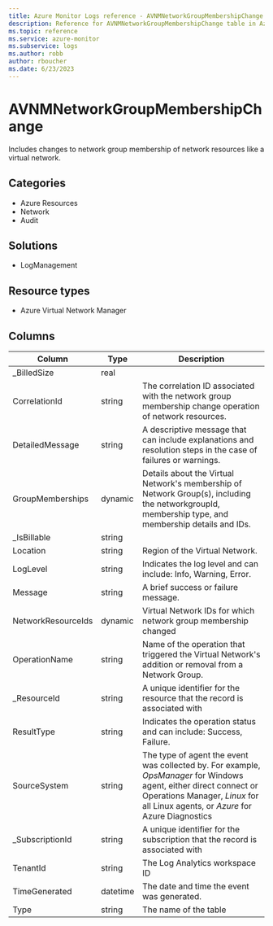 ```yaml
---
title: Azure Monitor Logs reference - AVNMNetworkGroupMembershipChange
description: Reference for AVNMNetworkGroupMembershipChange table in Azure Monitor Logs.
ms.topic: reference
ms.service: azure-monitor
ms.subservice: logs
ms.author: robb
author: rboucher
ms.date: 6/23/2023
---
```


# AVNMNetworkGroupMembershipChange

 Includes changes to network group membership of network resources like a virtual network.

## Categories

- Azure Resources
- Network
- Audit
## Solutions

- LogManagement
## Resource types

- Azure Virtual Network Manager




## Columns

| Column | Type | Description |
| --- | --- | --- |
| _BilledSize | real |  |
| CorrelationId | string | The correlation ID associated with the network group membership change operation of network resources. |
| DetailedMessage | string | A descriptive message that can include explanations and resolution steps in the case of failures or warnings. |
| GroupMemberships | dynamic | Details about the Virtual Network's membership of Network Group(s), including the networkgroupId, membership type, and membership details and IDs. |
| _IsBillable | string |  |
| Location | string | Region of the Virtual Network. |
| LogLevel | string | Indicates the log level and can include: Info, Warning, Error. |
| Message | string | A brief success or failure message. |
| NetworkResourceIds | dynamic | Virtual Network IDs for which network group membership changed |
| OperationName | string |  Name of the operation that triggered the Virtual Network's addition or removal from a Network Group. |
| _ResourceId | string | A unique identifier for the resource that the record is associated with |
| ResultType | string | Indicates the operation status and can include: Success, Failure. |
| SourceSystem | string | The type of agent the event was collected by. For example, *OpsManager* for Windows agent, either direct connect or Operations Manager, *Linux* for all Linux agents, or *Azure* for Azure Diagnostics |
| _SubscriptionId | string | A unique identifier for the subscription that the record is associated with |
| TenantId | string | The Log Analytics workspace ID |
| TimeGenerated | datetime |  The date and time the event was generated. |
| Type | string | The name of the table |
